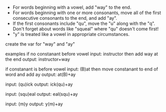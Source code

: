 - For words beginning with a vowel, add "way" to the end.
- For words beginning with one or more consonants, move all of the first consecutive consonants to the end, and add "ay".
- If the first consonants include "qu", move the "u" along with the "q". Don't forget about words like "squeal" where "qu" doesn't come first!
- "y" is treated like a vowel in appropriate circumstances.

create the var for "way" and "ay"

examples
if no constanant before vowel
input: instructor
then add way at the end
output: instructor+way

if constanant is before vowel
input: (B)at
then move constanant to end of word and add ay
output: at(B)+ay

input: (qu)ick
output: ick(qu)+ay

input: (squ)eal
output: eal(squ)+ay

input: (m)y
output: y(m)+ay
